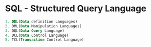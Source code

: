 # SQL - Structured Query Language
```SQL commands - there are mostly 5 types of SQL commands
1. DDL(Data definition Languages)
2. DML(Data Manipulation Languages)
3. DQL(Data Query Language)
4. DCL(Data Control Language)
5. TCL(Transaction Control Language)
```
